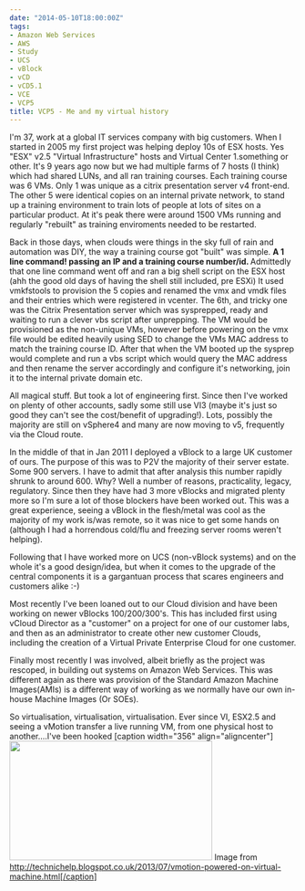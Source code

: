 ```yaml
---
date: "2014-05-10T18:00:00Z"
tags:
- Amazon Web Services
- AWS
- Study
- UCS
- vBlock
- vCD
- vCD5.1
- VCE
- VCP5
title: VCP5 - Me and my virtual history
---
```

I'm 37, work at a global IT services company with big customers.  When I started in 2005 my first project was helping deploy 10s of ESX hosts.  Yes "ESX" v2.5 "Virtual Infrastructure" hosts and Virtual Center 1.something or other.  It's 9 years ago now but we had multiple farms of 7 hosts (I think) which had shared LUNs, and all ran training courses.  Each training course was 6 VMs.  Only 1 was unique as a citrix presentation server v4 front-end. The other 5 were identical copies on an internal private network, to stand up a training environment to train lots of people at lots of sites on a particular product.  At it's peak there were around 1500 VMs running and regularly "rebuilt" as training enviroments needed to be restarted.

Back in those days, when clouds were things in the sky full of rain and automation was DIY, the way a training course got "built" was simple.
<strong>A 1 line command! passing an IP and a training course number/id.
</strong>
Admittedly that one line command went off and ran a big shell script on the ESX host (ahh the good old days of having the shell still included, pre ESXi)
It used vmkfstools to provision the 5 copies and renamed the vmx and vmdk files and their entries which were registered in vcenter.
The 6th, and tricky one was the Citrix Presentation server which was sysprepped, ready and waiting to run a clever vbs script after unprepping.
The VM would be provisioned as the non-unique VMs, however before powering on the vmx file would be edited heavily using SED to change the VMs MAC address to match the training course ID.
After that when the VM booted up the sysprep would complete and run a vbs script which would query the MAC address and then rename the server accordingly and configure it's networking, join it to the internal private domain etc.

All magical stuff.  But took a lot of engineering first.
Since then I've worked on plenty of other accounts, sadly some still use VI3 (maybe it's just so good they can't see the cost/benefit of upgrading!).  Lots, possibly the majority are still on vSphere4 and many are now moving to v5, frequently via the Cloud route.

In the middle of that in Jan 2011 I deployed a vBlock to a large UK customer of ours.  The purpose of this was to P2V the majority of their server estate.  Some 900 servers.  I have to admit that after analysis this number rapidly shrunk to around 600.  Why?  Well a number of reasons, practicality, legacy, regulatory.  Since then they have had 3 more vBlocks and migrated plenty more so I'm sure a lot of those blockers have been worked out.  This was a great experience, seeing a vBlock in the flesh/metal was cool as the majority of my work is/was remote, so it was nice to get some hands on (although I had a horrendous cold/flu and freezing server rooms weren't helping).

Following that I have worked more on UCS (non-vBlock systems) and on the whole it's a good design/idea, but when it comes to the upgrade of the central components it is a gargantuan process that scares engineers and customers alike :-)

Most recently I've been loaned out to our Cloud division and have been working on newer vBlocks 100/200/300's.  This has included first using vCloud Director as a "customer" on a project for one of our customer labs, and then as an administrator to create other new customer Clouds, including the creation of a Virtual Private Enterprise Cloud for one customer.

Finally most recently I was involved, albeit briefly as the project was rescoped, in building out systems on Amazon Web Services.  This was different again as there was provision of the Standard Amazon Machine Images(AMIs) is a different way of working as we normally have our own in-house Machine Images (Or SOEs).

So virtualisation, virtualisation, virtualisation.
Ever since VI, ESX2.5 and seeing a vMotion transfer a live running VM, from one physical host to another....I've been hooked
[caption width="356" align="aligncenter"]<a href="http://technichelp.blogspot.co.uk/2013/07/vmotion-powered-on-virtual-machine.html"><img src="http://chrisneale.files.wordpress.com/2014/05/0bf8e-vmotion.jpg" width="356" height="209" class /></a> Image from 
http://technichelp.blogspot.co.uk/2013/07/vmotion-powered-on-virtual-machine.html[/caption]

